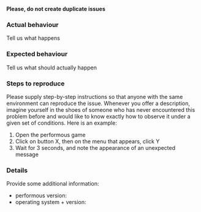 **Please, do not create duplicate issues**


### Actual behaviour

Tell us what happens


### Expected behaviour

Tell us what should actually happen


### Steps to reproduce

Please supply step-by-step instructions so that anyone with the same environment can reproduce the issue. Whenever you offer a description, imagine
yourself in the shoes of someone who has never encountered this problem before and would like to know exactly how to observe it under a given set of conditions.
Here is an example:

1. Open the performous game
2. Click on button X, then on the menu that appears, click Y
3. Wait for 3 seconds, and note the appearance of an unexpected message


### Details

Provide some additional information:

- performous version:
- operating system + version:
